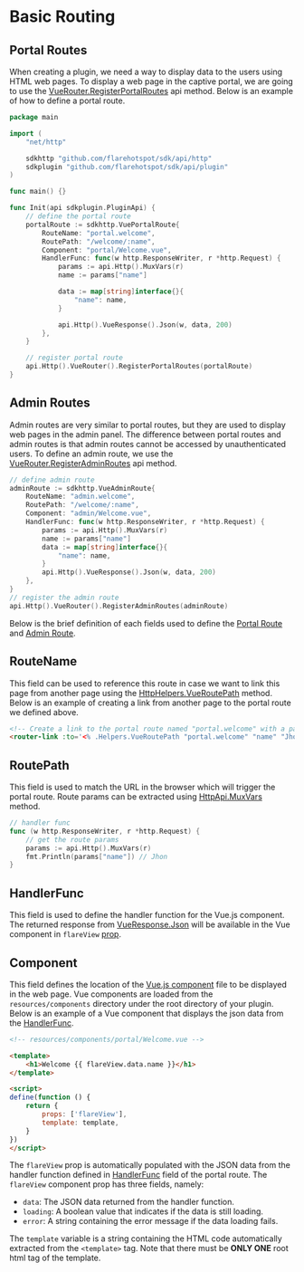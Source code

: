 
# Basic Routing

## Portal Routes
When creating a plugin, we need a way to display data to the users using HTML web pages. To display a web page in the captive portal,
we are going to use the [VueRouter.RegisterPortalRoutes](../api/vue-router.md#registerportalroutes) api method.
Below is an example of how to define a portal route.

```go
package main

import (
	"net/http"

	sdkhttp "github.com/flarehotspot/sdk/api/http"
	sdkplugin "github.com/flarehotspot/sdk/api/plugin"
)

func main() {}

func Init(api sdkplugin.PluginApi) {
	// define the portal route
	portalRoute := sdkhttp.VuePortalRoute{
		RouteName: "portal.welcome",
		RoutePath: "/welcome/:name",
		Component: "portal/Welcome.vue",
		HandlerFunc: func(w http.ResponseWriter, r *http.Request) {
			params := api.Http().MuxVars(r)
			name := params["name"]

			data := map[string]interface{}{
				"name": name,
			}

			api.Http().VueResponse().Json(w, data, 200)
		},
	}

    // register portal route
	api.Http().VueRouter().RegisterPortalRoutes(portalRoute)
}
```

## Admin Routes
Admin routes are very similar to portal routes, but they are used to display web pages in the admin panel. The difference between portal routes and admin routes is that admin routes cannot be accessed by unauthenticated users. To define an admin route, we use the [VueRouter.RegisterAdminRoutes](../api/vue-router.md#registeradminroutes) api method.

```go
// define admin route
adminRoute := sdkhttp.VueAdminRoute{
    RouteName: "admin.welcome",
    RoutePath: "/welcome/:name",
    Component: "admin/Welcome.vue",
    HandlerFunc: func(w http.ResponseWriter, r *http.Request) {
        params := api.Http().MuxVars(r)
        name := params["name"]
        data := map[string]interface{}{
            "name": name,
        }
        api.Http().VueResponse().Json(w, data, 200)
    },
}
// register the admin route
api.Http().VueRouter().RegisterAdminRoutes(adminRoute)
```

Below is the brief definition of each fields used to define the [Portal Route](../api/vue-router.md#portalroute) and [Admin Route](../api/vue-router.md#adminroute).

## RouteName
This field can be used to reference this route in case we want to link this page from another page using the [HttpHelpers.VueRoutePath](../api/http-helpers.md#vueroutepath) method. Below is an example of creating a link from another page to the portal route we defined above.

```html
<!-- Create a link to the portal route named "portal.welcome" with a param "name" of value "Jhon" -->
<router-link :to='<% .Helpers.VueRoutePath "portal.welcome" "name" "Jhon" %>'>Go to welcome page</router-link>
```

## RoutePath
This field is used to match the URL in the browser which will trigger the portal route. Route params can be extracted using
[HttpApi.MuxVars](../api/http-api.md#muxvars) method.

```go
// handler func
func (w http.ResponseWriter, r *http.Request) {
    // get the route params
    params := api.Http().MuxVars(r)
    fmt.Println(params["name"]) // Jhon
}
```

## HandlerFunc
This field is used to define the handler function for the Vue.js component. The returned response from [VueResponse.Json](../api/vue-response.md#json) will be available in the Vue component in `flareView` [prop](https://v2.vuejs.org/v2/guide/components-props).

## Component
This field defines the location of the [Vue.js component](https://v2.vuejs.org/v2/guide/components) file to be displayed in the web page. Vue components are loaded from the `resources/components` directory under the root directory of your plugin. Below is an example of a Vue component that displays the json data from the [HandlerFunc](#handlerfunc).

```html
<!-- resources/components/portal/Welcome.vue -->

<template>
    <h1>Welcome {{ flareView.data.name }}</h1>
</template>

<script>
define(function () {
    return {
        props: ['flareView'],
        template: template,
    }
})
</script>
```

The `flareView` prop is automatically populated with the JSON data from the handler function defined in [HandlerFunc](#handlerfunc) field of the portal route. The `flareView` component prop has three fields, namely:

- `data`: The JSON data returned from the handler function.
- `loading`: A boolean value that indicates if the data is still loading.
- `error`: A string containing the error message if the data loading fails.

The `template` variable is a string containing the HTML code automatically extracted from the `<template>` tag. Note that there must be **ONLY ONE** root html tag of the template.
